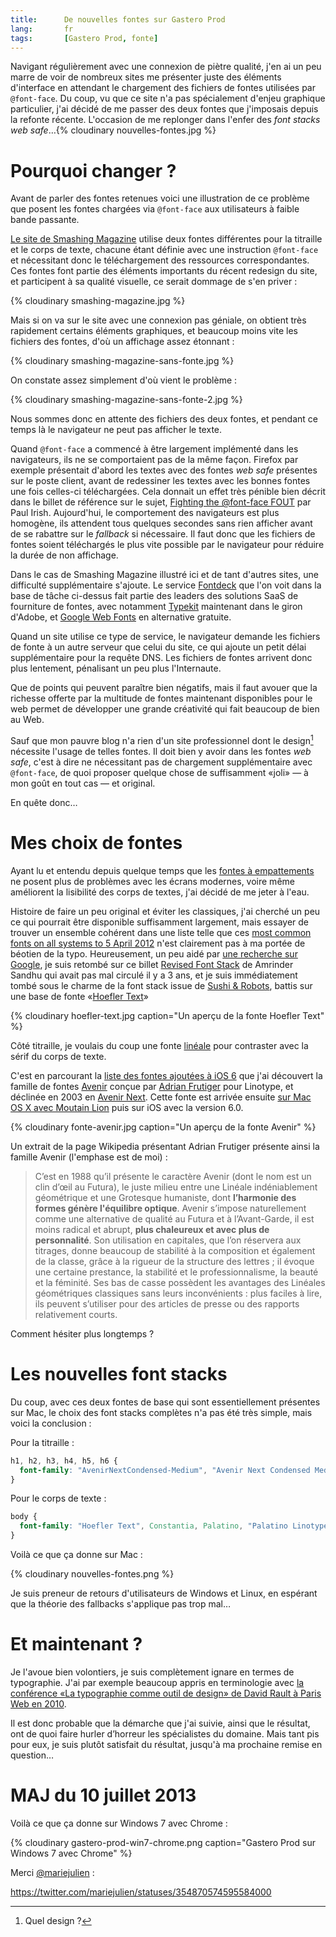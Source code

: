 ```yaml
---
title:      De nouvelles fontes sur Gastero Prod
lang:       fr
tags:       [Gastero Prod, fonte]
---
```


Navigant régulièrement avec une connexion de piètre qualité, j'en ai un peu marre de voir de nombreux sites me présenter juste des éléments d'interface en attendant le chargement des fichiers de fontes utilisées par ```@font-face```. Du coup, vu que ce site n'a pas spécialement d'enjeu graphique particulier, j'ai décidé de me passer des deux fontes que j'imposais depuis la refonte récente. L'occasion de me replonger dans l'enfer des *font stacks web safe*…{% cloudinary nouvelles-fontes.jpg %}
# Pourquoi changer ?

Avant de parler des fontes retenues voici une illustration de ce problème que posent les fontes chargées via `@font-face` aux utilisateurs à faible bande passante.

[Le site de Smashing Magazine](http://www.smashingmagazine.com/) utilise deux fontes différentes pour la titraille et le corps de texte, chacune étant définie avec une instruction `@font-face` et nécessitant donc le téléchargement des ressources correspondantes. Ces fontes font partie des éléments importants du récent redesign du site, et participent à sa qualité visuelle, ce serait dommage de s'en priver :

{% cloudinary smashing-magazine.jpg %}

Mais si on va sur le site avec une connexion pas géniale, on obtient très rapidement certains éléments graphiques, et beaucoup moins vite les fichiers des fontes, d'où un affichage assez étonnant :

{% cloudinary smashing-magazine-sans-fonte.jpg %}

On constate assez simplement d'où vient le problème :

{% cloudinary smashing-magazine-sans-fonte-2.jpg %}

Nous sommes donc en attente des fichiers des deux fontes, et pendant ce temps là le navigateur ne peut pas afficher le texte.

Quand `@font-face` a commencé à être largement implémenté dans les navigateurs, ils ne se comportaient pas de la même façon. Firefox par exemple présentait d'abord les textes avec des fontes *web safe* présentes sur le poste client, avant de redessiner les textes avec les bonnes fontes une fois celles-ci téléchargées. Cela donnait un effet très pénible bien décrit dans le billet de référence sur le sujet, [Fighting the @font-face FOUT](http://paulirish.com/2009/fighting-the-font-face-fout/) par Paul Irish. Aujourd'hui, le comportement des navigateurs est plus homogène, ils attendent tous quelques secondes sans rien afficher avant de se rabattre sur le *fallback* si nécessaire. Il faut donc que les fichiers de fontes soient téléchargés le plus vite possible par le navigateur pour réduire la durée de non affichage.

Dans le cas de Smashing Magazine illustré ici et de tant d'autres sites, une difficulté supplémentaire s'ajoute. Le service [Fontdeck](http://fontdeck.com/) que l'on voit dans la base de tâche ci-dessus fait partie des leaders des solutions SaaS de fourniture de fontes, avec notamment [Typekit](https://typekit.com/) maintenant dans le giron d'Adobe, et [Google Web Fonts](http://www.google.com/webfonts) en alternative gratuite.

Quand un site utilise ce type de service, le navigateur demande les fichiers de fonte à un autre serveur que celui du site, ce qui ajoute un petit délai supplémentaire pour la requête DNS. Les fichiers de fontes arrivent donc plus lentement, pénalisant un peu plus l'Internaute.

Que de points qui peuvent paraître bien négatifs, mais il faut avouer que la richesse offerte par la multitude de fontes maintenant disponibles pour le web permet de développer une grande créativité qui fait beaucoup de bien au Web.

Sauf que mon pauvre blog n'a rien d'un site professionnel dont le design[^1] nécessite l'usage de telles fontes. Il doit bien y avoir dans les fontes *web safe*, c'est à dire ne nécessitant pas de chargement supplémentaire avec `@font-face`, de quoi proposer quelque chose de suffisamment «joli» — à mon goût en tout cas — et original.

En quête donc…

# Mes choix de fontes

Ayant lu et entendu depuis quelque temps que les [fontes à empattements](http://fr.wikipedia.org/wiki/Empattement_%28typographie%29) ne posent plus de problèmes avec les écrans modernes, voire même améliorent la lisibilité des corps de textes, j'ai décidé de me jeter à l'eau.

Histoire de faire un peu original et éviter les classiques, j'ai cherché un peu ce qui pourrait être disponible suffisamment largement, mais essayer de trouver un ensemble cohérent dans une liste telle que ces [most common fonts on all systems to 5 April 2012](http://www.codestyle.org/css/font-family/sampler-CombinedResultsFull.shtml) n'est clairement pas à ma portée de béotien de la typo. Heureusement, un peu aidé par [une recherche sur Google](https://www.google.fr/search?q=web+safe+font+stack), je suis retombé sur ce billet [Revised Font Stack](http://www.awayback.com/revised-font-stack/) de Amrinder Sandhu qui avait pas mal circulé il y a 3 ans, et je suis immédiatement tombé sous le charme de la font stack issue de [Sushi & Robots](http://sushiandrobots.com/), battis sur une base de fonte «[Hoefler Text](http://fr.wikipedia.org/wiki/Hoefler_Text)»


{% cloudinary hoefler-text.jpg caption="Un aperçu de la fonte Hoefler Text" %}


Côté titraille, je voulais du coup une fonte [linéale](http://fr.wikipedia.org/wiki/Lin%C3%A9ale) pour contraster avec la sérif du corps de texte.

C'est en parcourant la [liste des fontes ajoutées à iOS 6](http://iosfonts.com/) que j'ai découvert la famille de fontes [Avenir](http://www.linotype.com/1116/aboutthefont.html) conçue par [Adrian Frutiger](http://fr.wikipedia.org/wiki/Adrian_Frutiger) pour Linotype, et déclinée en 2003 en [Avenir Next](http://www.linotype.com/fr/90672/AvenirNext-family.html). Cette fonte est arrivée ensuite [sur Mac OS X avec Moutain Lion](http://gizmodo.com/5930274/this-is-apples-new-favorite-typeface) puis sur iOS avec la version 6.0.


{% cloudinary fonte-avenir.jpg caption="Un aperçu de la fonte Avenir" %}


Un extrait de la page Wikipedia présentant Adrian Frutiger présente ainsi la famille Avenir (l'emphase est de moi) :

> C’est en 1988 qu’il présente le caractère Avenir (dont le nom est un clin d’œil au Futura), le juste milieu entre une Linéale indéniablement géométrique et une Grotesque humaniste, dont **l’harmonie des formes génère l'équilibre optique**. Avenir s’impose naturellement comme une alternative de qualité au Futura et à l’Avant-Garde, il est moins radical et abrupt, **plus chaleureux et avec plus de personnalité**. Son utilisation en capitales, que l’on réservera aux titrages, donne beaucoup de stabilité à la composition et également de la classe, grâce à la rigueur de la structure des lettres ; il évoque une certaine prestance, la stabilité et le professionnalisme, la beauté et la féminité. Ses bas de casse possèdent les avantages des Linéales géométriques classiques sans leurs inconvénients : plus faciles à lire, ils peuvent s’utiliser pour des articles de presse ou des rapports relativement courts.

Comment hésiter plus longtemps ?

# Les nouvelles font stacks

Du coup, avec ces deux fontes de base qui sont essentiellement présentes sur Mac, le choix des font stacks complètes n'a pas été très simple, mais voici la conclusion :

Pour la titraille :

``` css
h1, h2, h3, h4, h5, h6 {
  font-family: "AvenirNextCondensed-Medium", "Avenir Next Condensed Medium", "Gill Sans MT Condensed", "Arial Narrow", "DejaVu Sans Condensed", Calibri, sans-serif;
}
```

Pour le corps de texte :

``` css
body {
  font-family: "Hoefler Text", Constantia, Palatino, "Palatino Linotype", "Book Antiqua", Georgia, serif;
}
```

Voilà ce que ça donne sur Mac :

{% cloudinary nouvelles-fontes.png %}

Je suis preneur de retours d'utilisateurs de Windows et Linux, en espérant que la théorie des fallbacks s'applique pas trop mal…

# Et maintenant ?

Je l'avoue bien volontiers, je suis complètement ignare en termes de typographie. J'ai par exemple beaucoup appris en terminologie avec [la conférence «La typographie comme outil de design» de David Rault à Paris Web en 2010](http://www.dailymotion.com/video/xfpaqk_la-typographie-comme-outil-de-design-david-rault_tech).

Il est donc probable que la démarche que j'ai suivie, ainsi que le résultat, ont de quoi faire hurler d’horreur les spécialistes du domaine. Mais tant pis pour eux, je suis plutôt satisfait du résultat, jusqu'à ma prochaine remise en question…

# MAJ du 10 juillet 2013

Voilà ce que ça donne sur Windows 7 avec Chrome :


{% cloudinary gastero-prod-win7-chrome.png caption="Gastero Prod sur Windows 7 avec Chrome" %}


Merci [@mariejulien](https://twitter.com/mariejulien) :

https://twitter.com/mariejulien/statuses/354870574595584000

[^1]: Quel design ?
